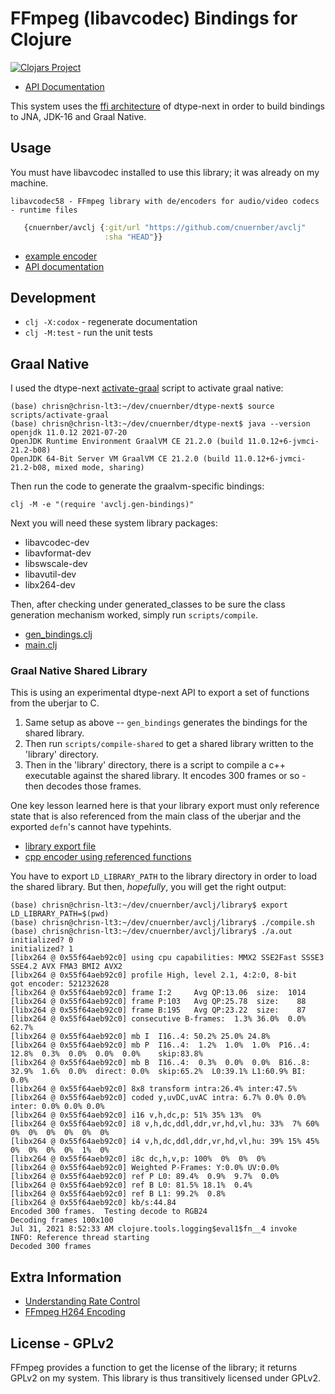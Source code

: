 # FFmpeg (libavcodec) Bindings for Clojure

[![Clojars Project](https://img.shields.io/clojars/v/com.cnuernber/avclj.svg)](https://clojars.org/com.cnuernber/avclj)

* [API Documentation](https://cnuernber.github.io/avclj/)


This system uses the [ffi architecture](https://cnuernber.github.io/dtype-next/tech.v3.datatype.ffi.html) of dtype-next in order to build 
bindings to JNA, JDK-16 and Graal Native.


## Usage

You must have libavcodec installed to use this library; it was already on my machine.

```console
libavcodec58 - FFmpeg library with de/encoders for audio/video codecs - runtime files
```

```clojure
   {cnuernber/avclj {:git/url "https://github.com/cnuernber/avclj"
                     :sha "HEAD"}}
```

* [example encoder](test/avclj_test.clj)
* [API documentation](https://cnuernber.github.io/avclj/)

## Development

* `clj -X:codox` - regenerate documentation
* `clj -M:test` - run the unit tests


## Graal Native

I used the dtype-next [activate-graal](https://github.com/cnuernber/dtype-next/blob/master/scripts/activate-graal) script to activate graal native:

```console
(base) chrisn@chrisn-lt3:~/dev/cnuernber/dtype-next$ source scripts/activate-graal
(base) chrisn@chrisn-lt3:~/dev/cnuernber/dtype-next$ java --version
openjdk 11.0.12 2021-07-20
OpenJDK Runtime Environment GraalVM CE 21.2.0 (build 11.0.12+6-jvmci-21.2-b08)
OpenJDK 64-Bit Server VM GraalVM CE 21.2.0 (build 11.0.12+6-jvmci-21.2-b08, mixed mode, sharing)
```

Then run the code to generate the graalvm-specific bindings:

```console
clj -M -e "(require 'avclj.gen-bindings)"
```

Next you will need these system library packages:

* libavcodec-dev
* libavformat-dev
* libswscale-dev
* libavutil-dev
* libx264-dev


Then, after checking under generated_classes to be sure the class generation mechanism
worked, simply run `scripts/compile`.

* [gen_bindings.clj](native_test/avclj/gen_bindings.clj)
* [main.clj](native_test/avclj/main.clj)


### Graal Native Shared Library

This is using an experimental dtype-next API to export a set of functions from the uberjar to C.
1. Same setup as above -- `gen_bindings` generates the bindings for the shared library.
2.  Then run `scripts/compile-shared` to get a shared library written to the 'library' directory.  
3.  Then in the 'library' directory, there is a script to compile a c++ executable against the shared library.  It encodes 300 frames or 
so - then decodes those frames.

One key lesson learned here is that your library export must only reference state that is also
referenced from the main class of the uberjar and the exported `defn`'s cannot have typehints.

* [library export file](native_test/avclj/libavclj.clj)
* [cpp encoder using referenced functions](library/testencode.cpp)

You have to export `LD_LIBRARY_PATH` to the library directory in order to load the shared
library.  But then, *hopefully*, you will get the right output:

```console
(base) chrisn@chrisn-lt3:~/dev/cnuernber/avclj/library$ export LD_LIBRARY_PATH=$(pwd)
(base) chrisn@chrisn-lt3:~/dev/cnuernber/avclj/library$ ./compile.sh
(base) chrisn@chrisn-lt3:~/dev/cnuernber/avclj/library$ ./a.out
initialized? 0
initialized? 1
[libx264 @ 0x55f64aeb92c0] using cpu capabilities: MMX2 SSE2Fast SSSE3 SSE4.2 AVX FMA3 BMI2 AVX2
[libx264 @ 0x55f64aeb92c0] profile High, level 2.1, 4:2:0, 8-bit
got encoder: 521232628
[libx264 @ 0x55f64aeb92c0] frame I:2     Avg QP:13.06  size:  1014
[libx264 @ 0x55f64aeb92c0] frame P:103   Avg QP:25.78  size:    88
[libx264 @ 0x55f64aeb92c0] frame B:195   Avg QP:23.22  size:    87
[libx264 @ 0x55f64aeb92c0] consecutive B-frames:  1.3% 36.0%  0.0% 62.7%
[libx264 @ 0x55f64aeb92c0] mb I  I16..4: 50.2% 25.0% 24.8%
[libx264 @ 0x55f64aeb92c0] mb P  I16..4:  1.2%  1.0%  1.0%  P16..4: 12.8%  0.3%  0.0%  0.0%  0.0%    skip:83.8%
[libx264 @ 0x55f64aeb92c0] mb B  I16..4:  0.3%  0.0%  0.0%  B16..8: 32.9%  1.6%  0.0%  direct: 0.0%  skip:65.2%  L0:39.1% L1:60.9% BI: 0.0%
[libx264 @ 0x55f64aeb92c0] 8x8 transform intra:26.4% inter:47.5%
[libx264 @ 0x55f64aeb92c0] coded y,uvDC,uvAC intra: 6.7% 0.0% 0.0% inter: 0.0% 0.0% 0.0%
[libx264 @ 0x55f64aeb92c0] i16 v,h,dc,p: 51% 35% 13%  0%
[libx264 @ 0x55f64aeb92c0] i8 v,h,dc,ddl,ddr,vr,hd,vl,hu: 33%  7% 60%  0%  0%  0%  0%  0%  0%
[libx264 @ 0x55f64aeb92c0] i4 v,h,dc,ddl,ddr,vr,hd,vl,hu: 39% 15% 45%  0%  0%  0%  0%  1%  0%
[libx264 @ 0x55f64aeb92c0] i8c dc,h,v,p: 100%  0%  0%  0%
[libx264 @ 0x55f64aeb92c0] Weighted P-Frames: Y:0.0% UV:0.0%
[libx264 @ 0x55f64aeb92c0] ref P L0: 89.4%  0.9%  9.7%  0.0%
[libx264 @ 0x55f64aeb92c0] ref B L0: 81.5% 18.1%  0.4%
[libx264 @ 0x55f64aeb92c0] ref B L1: 99.2%  0.8%
[libx264 @ 0x55f64aeb92c0] kb/s:44.84
Encoded 300 frames.  Testing decode to RGB24
Decoding frames 100x100
Jul 31, 2021 8:52:33 AM clojure.tools.logging$eval1$fn__4 invoke
INFO: Reference thread starting
Decoded 300 frames
```


## Extra Information
 
* [Understanding Rate Control](https://slhck.info/video/2017/03/01/rate-control.html)
* [FFmpeg H264 Encoding](https://trac.ffmpeg.org/wiki/Encode/H.264)

## License - GPLv2

FFmpeg provides a function to get the license of the library; it returns GPLv2 on my
system. This library is thus transitively licensed under GPLv2.
